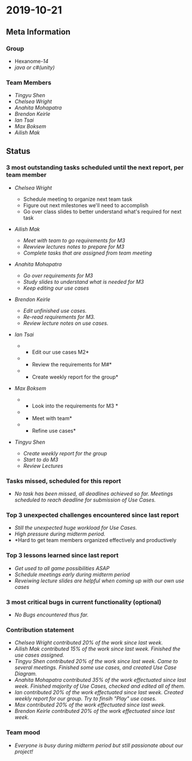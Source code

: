 # 2019-10-21

## Meta Information

### Group

 * Hexanome-*14*
 * *java or c#(unity)*

### Team Members

 * *Tingyu Shen*
 * *Chelsea Wright*
 * *Anahita Mohapatra*
 * *Brendon Keirle*
 * *Ian Tsai*
 * *Max Boksem*
 * *Ailish Mak*

## Status

### 3 most outstanding tasks scheduled until the next report, per team member

 * *Chelsea Wright*
   * Schedule meeting to organize next team task  
   * Figure out next milestones we'll need to accomplish  
   * Go over class slides to better understand what's required for next task 
   
   
 * *Ailish Mak*
   * *Meet with team to go requirements for M3*
   * *Rewview lectures notes to prepare for M3*
   * *Complete tasks that are assigned from team meeting*
 
 
 * *Anahita Mohapatra*
   * *Go over requirements for M3*
   * *Study slides to understand what is needed for M3*
   * *Keep editing our use cases*
 
 * *Brendon Keirle*
   * *Edit unfinished use cases.*
   * *Re-read requirements for M3.*
   * *Review lecture notes on use cases.*
 
 
 * *Ian Tsai*
   * * Edit our use cases M2*
   * * Review the requirements for M#*
   * * Create weekly report for the group*


 * *Max Boksem*
   * * Look into the requirements for M3 *
   * * Meet with team*
   * * Refine use cases*
 
 
 * *Tingyu Shen*
   * *Create weekly report for the group*
   * *Start to do M3*
   * *Review Lectures*



### Tasks missed, scheduled for this report

 * *No task has been missed, all deadlines achieved so far. Meetings scheduled to reach deadline for submission of Use Cases.*

### Top 3 unexpected challenges encountered since last report

 * *Still the unexpected huge workload for Use Cases.*
 * *High pressure during midterm period.*
 * *Hard to get team members organized effectively and productively
 

### Top 3 lessons learned since last report

   * *Get used to all game possibilities ASAP*
   * *Schedule meetings early during midterm period*
   * *Reveiwing lecture slides are helpful when coming up with our own use cases*

### 3 most critical bugs in current functionality (optional)

 * *No Bugs encountered thus far.*

### Contribution statement

 * *Chelsea Wright contributed 20% of the work since last week.*
 * *Ailish Mak contributed 15% of the work since last week. Finished the use cases assigned.*
 * *Tingyu Shen contributed 20% of the work since last week. Came to several meetings. Finished some use cases, and created Use Case Diagram.*
 * *Anahita Mohapatra contributed 35% of the work effectuated since last week. Finished majority of Use Cases, checked and edited all of them.*
 * *Ian contributed 20% of the work effectuated since last week. Created weekly report for our group. Try to finsih "Play" use cases.*
 * *Max contributed 20% of the work effectuated since last week.*
 * *Brendon Keirle contributed 20% of the work effectuated since last week.*

### Team mood

 * *Everyone is busy during midterm period but still passionate about our project!*

